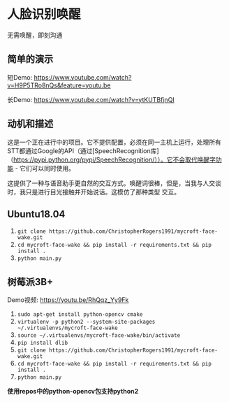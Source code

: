 # 人脸识别唤醒

无需唤醒，即刻沟通

## 简单的演示
短Demo: https://www.youtube.com/watch?v=H9P5TRo8nQs&feature=youtu.be

长Demo: https://www.youtube.com/watch?v=ytKUTBfjnQI

## 动机和描述

这是一个正在进行中的项目。它不提供配置，必须在同一主机上运行，处理所有STT都通过Google的API（通过[SpeechRecognition库]（https://pypi.python.org/pypi/SpeechRecognition/））。它不会取代唤醒字功能 - 它们可以同时使用。

这提供了一种与语音助手更自然的交互方式。唤醒词很棒，但是，当我与人交谈时，我只是进行目光接触并开始说话。这模仿了那种类型
交互。

## Ubuntu18.04

1) `git clone https://github.com/ChristopherRogers1991/mycroft-face-wake.git`
2) `cd mycroft-face-wake && pip install -r requirements.txt && pip install .`
3) `python main.py`


## 树莓派3B+

Demo视频: https://youtu.be/RhQqz_Yy9Fk

1) `sudo apt-get install python-opencv cmake`
2) `virtualenv -p python2 --system-site-packages ~/.virtualenvs/mycroft-face-wake`
3) `source ~/.virtualenvs/mycroft-face-wake/bin/activate`
4) `pip install dlib`
5) `git clone https://github.com/ChristopherRogers1991/mycroft-face-wake.git`
6) `cd mycroft-face-wake && pip install -r requirements.txt && pip install .`
7) `python main.py`

**使用repos中的python-opencv包支持python2**
